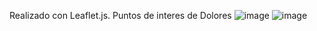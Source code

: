 Realizado con Leaflet.js.
Puntos de interes de Dolores
![image](https://user-images.githubusercontent.com/106835664/189737679-d5c2d907-a0a1-4bf6-81ad-0468912d1875.png)
![image](https://user-images.githubusercontent.com/106835664/189737703-66c60bb5-8151-4cb3-8461-3fc8abe00dc9.png)
